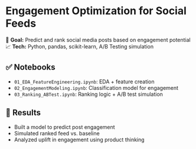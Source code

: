 # Engagement Optimization for Social Feeds 

📌 **Goal:** Predict and rank social media posts based on engagement potential  
📈 **Tech:** Python, pandas, scikit-learn, A/B Testing simulation

## ✅ Notebooks
- `01_EDA_FeatureEngineering.ipynb`: EDA + feature creation
- `02_EngagementModeling.ipynb`: Classification model for engagement
- `03_Ranking_ABTest.ipynb`: Ranking logic + A/B test simulation

## 🚀 Results
- Built a model to predict post engagement
- Simulated ranked feed vs. baseline
- Analyzed uplift in engagement using product thinking
